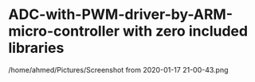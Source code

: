 # ADC-with-PWM-driver-by-ARM-micro-controller with zero included libraries

/home/ahmed/Pictures/Screenshot from 2020-01-17 21-00-43.png

